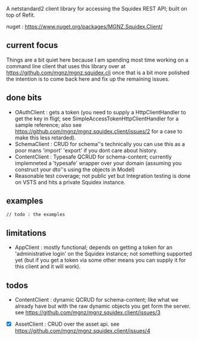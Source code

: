 
A netstandard2 client library for accessing the Squidex REST API; built on top of Refit.

nuget : https://www.nuget.org/packages/MGNZ.Squidex.Client/

## current focus

Things are a bit quiet here because I am spending most time working on a command line client that uses this library over at https://github.com/mgnz/mgnz.squidex.cli once that is a bit more polished the intention is to come back here and fix up the remaining issues.

## done bits

- OAuthClient : gets a token (you need to supply a HttpClientHandler to get the key in fligt; see SimpleAccessTokenHttpClientHandler for a sample reference; also see https://github.com/mgnz/mgnz.squidex.client/issues/2 for a case to make this less retarded).
- SchemaClient : CRUD for schema''s technically you can use this as a poor mans 'import' 'export' if you dont care about history. 
- ContentClient : Typesafe QCRUD for schema-content; currently implemneted a 'typesafe' wrapper over your domain (assuming you construct your dto''s using the objects in Model)
- Reasonable test coverage; not public yet but Integration testing is done on VSTS and hits a private Squidex instance.

## examples

``` cshrap
// todo : the examples
```

## limitations

- AppClient : mostly functional; depends on getting a token for an 'administrative login' on the Squidex instance; not something supported yet (but if you get a token via some other means you can supply it for this client and it will work).

## todos

- ContentClient : dynamic QCRUD for schema-content; like what we already have but with the raw dynamic objects you get form the server. see https://github.com/mgnz/mgnz.squidex.client/issues/3
- [x] AssetClient : CRUD over the asset api. see https://github.com/mgnz/mgnz.squidex.client/issues/4
